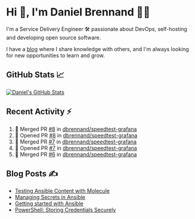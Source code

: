 # Hi 👋, I'm Daniel Brennand 👨‍💻

I'm a Service Delivery Engineer 🛠 passionate about DevOps, self-hosting and developing open source software.

I have a [blog](https://danielbrennand.com/blog/) where I share knowledge with others, and I'm always looking for new opportunities to learn and grow.

## GitHub Stats 📈

[![Daniel's GitHub Stats](https://github-readme-stats-dbrennand.vercel.app/api?username=dbrennand&show_icons=true&count_private=true&hide_border=true&theme=dark)](https://github.com/anuraghazra/github-readme-stats)

## Recent Activity ⚡

<!--START_SECTION:activity-->
1. 🎉 Merged PR [#8](https://github.com/dbrennand/speedtest-grafana/pull/8) in [dbrennand/speedtest-grafana](https://github.com/dbrennand/speedtest-grafana)
2. 💪 Opened PR [#8](https://github.com/dbrennand/speedtest-grafana/pull/8) in [dbrennand/speedtest-grafana](https://github.com/dbrennand/speedtest-grafana)
3. 🎉 Merged PR [#7](https://github.com/dbrennand/speedtest-grafana/pull/7) in [dbrennand/speedtest-grafana](https://github.com/dbrennand/speedtest-grafana)
4. 💪 Opened PR [#7](https://github.com/dbrennand/speedtest-grafana/pull/7) in [dbrennand/speedtest-grafana](https://github.com/dbrennand/speedtest-grafana)
5. 🎉 Merged PR [#6](https://github.com/dbrennand/speedtest-grafana/pull/6) in [dbrennand/speedtest-grafana](https://github.com/dbrennand/speedtest-grafana)
<!--END_SECTION:activity-->

## Blog Posts ✍

<!-- BLOG-POST-LIST:START -->
- [Testing Ansible Content with Molecule](https://danielbrennand.com/blog/testing-ansible-content/)
- [Managing Secrets in Ansible](https://danielbrennand.com/blog/managing-secrets-in-ansible/)
- [Getting started with Ansible](https://danielbrennand.com/blog/getting-started-ansible/)
- [PowerShell: Storing Credentials Securely](https://danielbrennand.com/blog/powershell-storing-credentials/)
<!-- BLOG-POST-LIST:END -->
